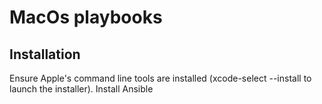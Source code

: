 # MacOs playbooks

## Installation
Ensure Apple's command line tools are installed (xcode-select --install to launch the installer).
Install Ansible
